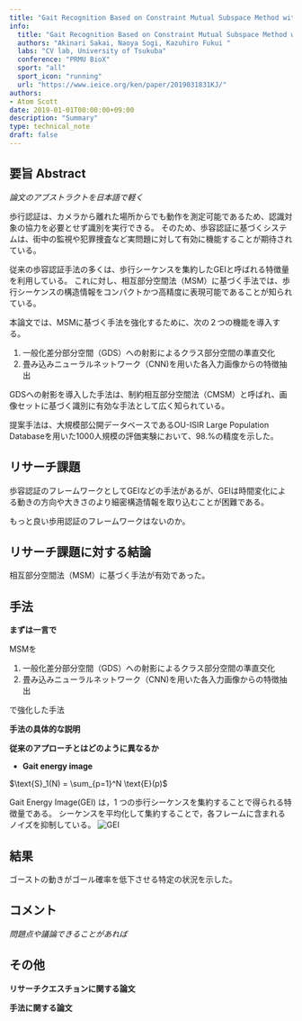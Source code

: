 ```yaml
---
title: "Gait Recognition Based on Constraint Mutual Subspace Method with CNN Features"
info:
  title: "Gait Recognition Based on Constraint Mutual Subspace Method with CNN Features"
  authors: "Akinari Sakai, Naoya Sogi, Kazuhiro Fukui "
  labs: "CV lab, University of Tsukuba"
  conference: "PRMU BioX"
  sport: "all"
  sport_icon: "running"
  url: "https://www.ieice.org/ken/paper/2019031831KJ/"
authors:
- Atom Scott
date: 2019-01-01T00:00:00+09:00
description: "Summary"
type: technical_note
draft: false
---
```


## 要旨 Abstract
*論文のアブストラクトを日本語で軽く*

歩行認証は、カメラから離れた場所からでも動作を測定可能であるため、認識対象の協力を必要とせず識別を実行できる。
そのため、歩容認証に基づくシステムは、街中の監視や犯罪捜査など実問題に対して有効に機能することが期待されている。

従来の歩容認証手法の多くは、歩行シーケンスを集約したGEIと呼ばれる特徴量を利用している。
これに対し、相互部分空間法（MSM）に基づく手法では、歩行シーケンスの構造情報をコンパクトかつ高精度に表現可能であることが知られている。

本論文では、MSMに基づく手法を強化するために、次の２つの機能を導入する。

1. 一般化差分部分空間（GDS）への射影によるクラス部分空間の準直交化
2. 畳み込みニューラルネットワーク（CNN)を用いた各入力画像からの特徴抽出

GDSへの射影を導入した手法は、制約相互部分空間法（CMSM）と呼ばれ、画像セットに基づく識別に有効な手法として広く知られている。

提案手法は、大規模部公開データベースであるOU-ISIR Large Population Databaseを用いた1000人規模の評価実験において、98.%の精度を示した。

## リサーチ課題

歩容認証のフレームワークとしてGEIなどの手法があるが、GEIは時間変化による動きの方向や大きさのより細密構造情報を取り込むことが困難である。

もっと良い歩用認証のフレームワークはないのか。

## リサーチ課題に対する結論

相互部分空間法（MSM）に基づく手法が有効であった。

## 手法
**まずは一言で**

MSMを

1. 一般化差分部分空間（GDS）への射影によるクラス部分空間の準直交化
2. 畳み込みニューラルネットワーク（CNN)を用いた各入力画像からの特徴抽出

で強化した手法

**手法の具体的な説明**


**従来のアプローチとはどのように異なるか**

- **Gait energy image**

$\text{S}_1(N) = \sum_{p=1}^N \text{E}(p)$

Gait Energy Image(GEI) は，1 つの歩行シーケンスを集約することで得られる特徴量である。
シーケンスを平均化して集約することで，各フレームに含まれるノイズを抑制している。
![GEI](GEI.png)

## 結果
ゴーストの動きがゴール確率を低下させる特定の状況を示した。

## コメント
*問題点や議論できることがあれば*

## その他
**リサーチクエスチョンに関する論文**

**手法に関する論文**
